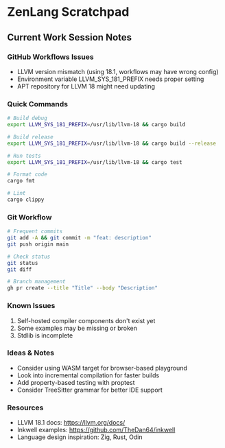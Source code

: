 # ZenLang Scratchpad

## Current Work Session Notes

### GitHub Workflows Issues
- LLVM version mismatch (using 18.1, workflows may have wrong config)
- Environment variable LLVM_SYS_181_PREFIX needs proper setting
- APT repository for LLVM 18 might need updating

### Quick Commands
```bash
# Build debug
export LLVM_SYS_181_PREFIX=/usr/lib/llvm-18 && cargo build

# Build release
export LLVM_SYS_181_PREFIX=/usr/lib/llvm-18 && cargo build --release

# Run tests
export LLVM_SYS_181_PREFIX=/usr/lib/llvm-18 && cargo test

# Format code
cargo fmt

# Lint
cargo clippy
```

### Git Workflow
```bash
# Frequent commits
git add -A && git commit -m "feat: description"
git push origin main

# Check status
git status
git diff

# Branch management
gh pr create --title "Title" --body "Description"
```

### Known Issues
1. Self-hosted compiler components don't exist yet
2. Some examples may be missing or broken
3. Stdlib is incomplete

### Ideas & Notes
- Consider using WASM target for browser-based playground
- Look into incremental compilation for faster builds
- Add property-based testing with proptest
- Consider TreeSitter grammar for better IDE support

### Resources
- LLVM 18.1 docs: https://llvm.org/docs/
- Inkwell examples: https://github.com/TheDan64/inkwell
- Language design inspiration: Zig, Rust, Odin